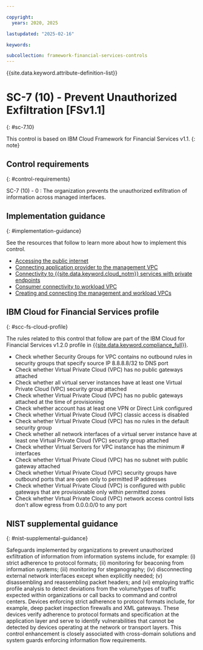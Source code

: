 ```yaml
---

copyright:
  years: 2020, 2025

lastupdated: "2025-02-16"

keywords:

subcollection: framework-financial-services-controls
---
```


{{site.data.keyword.attribute-definition-list}}


# SC-7 (10) - Prevent Unauthorized Exfiltration [FSv1.1]
{: #sc-7.10}

This control is based on IBM Cloud Framework for Financial Services v1.1.
{: note}


## Control requirements
{: #control-requirements}

SC-7 (10) - 0
    : The organization prevents the unauthorized exfiltration of information across managed interfaces.

## Implementation guidance
{: #implementation-guidance}

See the resources that follow to learn more about how to implement this control.

- [Accessing the public internet](/docs/framework-financial-services?topic=framework-financial-services-vpc-architecture-connectivity-to-internet)
- [Connecting application provider to the management VPC](/docs/framework-financial-services?topic=framework-financial-services-vpc-architecture-connectivity-management)
- [Connectivity to {{site.data.keyword.cloud_notm}} services with private endpoints](/docs/framework-financial-services?topic=framework-financial-services-vpc-architecture-connectivity-to-services)
- [Consumer connectivity to workload VPC](/docs/framework-financial-services?topic=framework-financial-services-vpc-architecture-connectivity-workload)
- [Creating and connecting the management and workload VPCs](/docs/framework-financial-services?topic=framework-financial-services-vpc-architecture-connectivity-create-vpcs)

## IBM Cloud for Financial Services profile
{: #scc-fs-cloud-profile}

The rules related to this control that follow are part of the IBM Cloud for Financial Services v1.2.0 profile in [{{site.data.keyword.compliance_full}}](/docs/security-compliance?topic=security-compliance-getting-started).

- Check whether Security Groups for VPC contains no outbound rules in security groups that specify source IP 8.8.8.8/32 to DNS port
- Check whether Virtual Private Cloud (VPC) has no public gateways attached
- Check whether all virtual server instances have at least one Virtual Private Cloud (VPC) security group attached
- Check whether Virtual Private Cloud (VPC) has no public gateways attached at the time of provisioning
- Check whether account has at least one VPN or Direct Link configured
- Check whether Virtual Private Cloud (VPC) classic access is disabled
- Check whether Virtual Private Cloud (VPC) has no rules in the default security group
- Check whether all network interfaces of a virtual server instance have at least one Virtual Private Cloud (VPC) security group attached
- Check whether Virtual Servers for VPC instance has the minimum # interfaces
- Check whether Virtual Private Cloud (VPC) has no subnet with public gateway attached
- Check whether Virtual Private Cloud (VPC) security groups have outbound ports that are open only to permitted IP addresses
- Check whether Virtual Private Cloud (VPC) is configured with public gateways that are provisionable only within permitted zones
- Check whether Virtual Private Cloud (VPC) network access control lists don't allow egress from 0.0.0.0/0 to any port

## NIST supplemental guidance
{: #nist-supplemental-guidance}

Safeguards implemented by organizations to prevent unauthorized exfiltration of information from information systems include, for example: (i) strict adherence to protocol formats; (ii) monitoring for beaconing from information systems; (iii) monitoring for steganography; (iv) disconnecting external network interfaces except when explicitly needed; (v) disassembling and reassembling packet headers; and (vi) employing traffic profile analysis to detect deviations from the volume/types of traffic expected within organizations or call backs to command and control centers. Devices enforcing strict adherence to protocol formats include, for example, deep packet inspection firewalls and XML gateways. These devices verify adherence to protocol formats and specification at the application layer and serve to identify vulnerabilities that cannot be detected by devices operating at the network or transport layers. This control enhancement is closely associated with cross-domain solutions and system guards enforcing information flow requirements.
